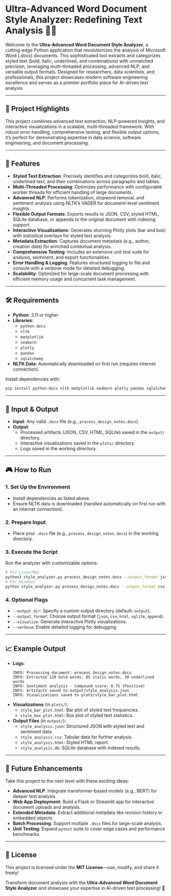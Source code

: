 # Ultra-Advanced Word Document Style Analyzer: Redefining Text Analysis 📝✨

Welcome to the **Ultra-Advanced Word Document Style Analyzer**, a cutting-edge Python application that revolutionizes the analysis of Microsoft Word (.docx) documents. This sophisticated tool extracts and categorizes styled text (bold, italic, underlined, and combinations) with unmatched precision, leveraging multi-threaded processing, advanced NLP, and versatile output formats. Designed for researchers, data scientists, and professionals, this project showcases modern software engineering excellence and serves as a premier portfolio piece for AI-driven text analysis.

---

## 🌟 Project Highlights
This project combines advanced text extraction, NLP-powered insights, and interactive visualizations in a scalable, multi-threaded framework. With robust error handling, comprehensive testing, and flexible output options, it’s perfect for demonstrating expertise in data science, software engineering, and document processing.

---

## 🚀 Features
- **Styled Text Extraction**: Precisely identifies and categorizes bold, italic, underlined text, and their combinations across paragraphs and tables.
- **Multi-Threaded Processing**: Optimizes performance with configurable worker threads for efficient handling of large documents.
- **Advanced NLP**: Performs tokenization, stopword removal, and sentiment analysis using NLTK’s VADER for document-level sentiment insights.
- **Flexible Output Formats**: Exports results to JSON, CSV, styled HTML, SQLite database, or appends to the original document with indexing support.
- **Interactive Visualizations**: Generates stunning Plotly plots (bar and box) with statistical overlays for styled text analysis.
- **Metadata Extraction**: Captures document metadata (e.g., author, creation date) for enriched contextual analysis.
- **Comprehensive Testing**: Includes an extensive unit test suite for analysis, sentiment, and export functionalities.
- **Error Handling & Logging**: Features structured logging to file and console with a verbose mode for detailed debugging.
- **Scalability**: Optimized for large-scale document processing with efficient memory usage and concurrent task management.

---

## 🛠️ Requirements
- **Python**: 3.11 or higher
- **Libraries**:
  - `python-docx`
  - `nltk`
  - `matplotlib`
  - `seaborn`
  - `plotly`
  - `pandas`
  - `sqlalchemy`
- **NLTK Data**: Automatically downloaded on first run (requires internet connection).

Install dependencies with:
```bash
pip install python-docx nltk matplotlib seaborn plotly pandas sqlalchemy
```

---

## 📂 Input & Output
- **Input**: Any valid `.docx` file (e.g., `process_design_notes.docx`).
- **Output**:
  - Processed artifacts (JSON, CSV, HTML, SQLite) saved in the `output/` directory.
  - Interactive visualizations saved in the `plots/` directory.
  - Logs saved in the working directory.

---

## 🎮 How to Run

### 1. Set Up the Environment
- Install dependencies as listed above.
- Ensure NLTK data is downloaded (handled automatically on first run with an internet connection).

### 2. Prepare Input
- Place your `.docx` file (e.g., `process_design_notes.docx`) in the working directory.

### 3. Execute the Script
Run the analyzer with customizable options:
```bash
# For Linux/Mac
python3 style_analyzer.py process_design_notes.docx --output_format json --visualize
# For Windows
python style_analyzer.py process_design_notes.docx --output_format csv --verbose
```

### 4. Optional Flags
- `--output_dir`: Specify a custom output directory (default: `output`).
- `--output_format`: Choose output format (`json`, `csv`, `html`, `sqlite`, `append`).
- `--visualize`: Generate interactive Plotly visualizations.
- `--verbose`: Enable detailed logging for debugging.

---

## 📈 Example Output
- **Logs**:
  ```
  INFO: Processing document: process_design_notes.docx
  INFO: Extracted 120 bold words, 85 italic words, 30 underlined words
  INFO: Sentiment analysis - Compound score: 0.75 (Positive)
  INFO: Artifacts saved to output/style_analysis.json
  INFO: Visualizations saved to plots/style_bar_plot.html
  ```
- **Visualizations** (in `plots/`):
  - `style_bar_plot.html`: Bar plot of styled text frequencies.
  - `style_box_plot.html`: Box plot of styled text statistics.
- **Output Files** (in `output/`):
  - `style_analysis.json`: Structured JSON with styled text and sentiment data.
  - `style_analysis.csv`: Tabular data for further analysis.
  - `style_analysis.html`: Styled HTML report.
  - `style_analysis.db`: SQLite database with indexed results.

---

## 🔮 Future Enhancements
Take this project to the next level with these exciting ideas:
- **Advanced NLP**: Integrate transformer-based models (e.g., BERT) for deeper text analysis.
- **Web App Deployment**: Build a Flask or Streamlit app for interactive document uploads and analysis.
- **Extended Metadata**: Extract additional metadata like revision history or embedded objects.
- **Batch Processing**: Support multiple `.docx` files for large-scale analysis.
- **Unit Testing**: Expand `pytest` suite to cover edge cases and performance benchmarks.

---

## 📜 License
This project is licensed under the **MIT License**—use, modify, and share it freely!

Transform document analysis with the **Ultra-Advanced Word Document Style Analyzer** and showcase your expertise in AI-driven text processing! 🚀